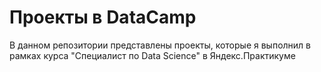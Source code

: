 # Проекты в DataCamp
В данном репозитории представлены проекты, которые я выполнил в рамках курса "Специалист по Data Science" в Яндекс.Практикуме
